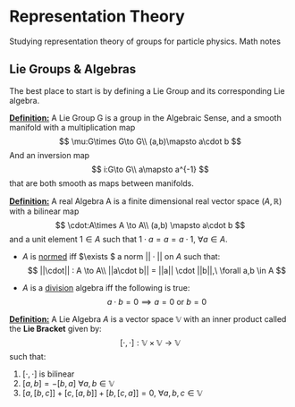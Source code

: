 # Representation Theory

Studying representation theory of groups for particle physics. Math notes

## Lie Groups & Algebras

The best place to start is by defining a Lie Group and its corresponding Lie algebra.

**<u>Definition:</u>** A Lie Group G is a group in the Algebraic Sense, and a smooth manifold with a multiplication map
$$
\mu:G\times G\to G\\
(a,b)\mapsto a\cdot b
$$
And an inversion map
$$
i:G\to G\\
a\mapsto a^{-1}
$$
that are both smooth as maps between manifolds.



**<u>Definition:</u>** A real Algebra A is a finite dimensional real vector space $(A,\mathbb{R})$ with a bilinear map
$$
\cdot:A\times A \to A\\
(a,b) \mapsto a\cdot b
$$
and a unit element $1\in A$ such that $1\cdot a = a = a \cdot 1,\ \forall a \in A$.

- $A$ is <u>normed</u> iff $\exists $ a norm $||\cdot||$ on $A$ such that:
  $$
  ||\cdot|| : A \to A\\
  ||a\cdot b|| = ||a|| \cdot ||b||,\ \forall a,b \in A
  $$

- $A$ is a <u>division</u> algebra iff the following is true:
  $$
  a\cdot b = 0 \implies a=0 \text{ or } b = 0
  $$

**<u>Definition:</u>** A Lie Algebra $A$ is a vector space $\mathbb{V}$ with an inner product called the **Lie Bracket** given by:
$$
[\cdot,\cdot]:\mathbb{V}\times \mathbb{V}\to \mathbb{V}
$$
such that:

1. $[\cdot,\cdot]$ is bilinear
2. $[a,b] = - [b,a]\ \forall a,b\in \mathbb{V}$
3. $[a,[b,c]] + [c,[a,b]] + [b,[c,a]] = 0,\ \forall a,b,c\in \mathbb{V}$